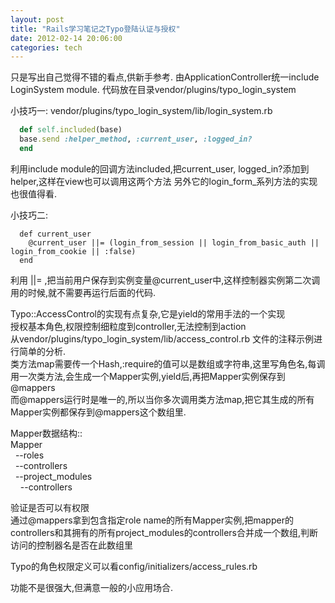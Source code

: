 ```yaml
---
layout: post
title: "Rails学习笔记之Typo登陆认证与授权"
date: 2012-02-14 20:06:00
categories: tech
---
```


只是写出自己觉得不错的看点,供新手参考.
由ApplicationController统一include LoginSystem module.
代码放在目录vendor/plugins/typo_login_system

小技巧一:
vendor/plugins/typo_login_system/lib/login_system.rb

```ruby
  def self.included(base)
  base.send :helper_method, :current_user, :logged_in?
  end
```

利用include module的回调方法included,把current_user, logged_in?添加到helper,这样在view也可以调用这两个方法
另外它的login_form_系列方法的实现也很值得看.

小技巧二:

```
  def current_user
    @current_user ||= (login_from_session || login_from_basic_auth || login_from_cookie || :false)
  end
```

利用 ||= ,把当前用户保存到实例变量@current_user中,这样控制器实例第二次调用的时候,就不需要再运行后面的代码.

Typo::AccessControl的实现有点复杂,它是yield的常用手法的一个实现  
授权基本角色,权限控制细粒度到controller,无法控制到action  
从vendor/plugins/typo_login_system/lib/access_control.rb 文件的注释示例进行简单的分析.  
类方法map需要传一个Hash,:require的值可以是数组或字符串,这里写角色名,每调用一次类方法,会生成一个Mapper实例,yield后,再把Mapper实例保存到@mappers  
而@mappers运行时是唯一的,所以当你多次调用类方法map,把它其生成的所有Mapper实例都保存到@mappers这个数组里.  

Mapper数据结构::  
Mapper  
&nbsp;&nbsp;--roles  
&nbsp;&nbsp;--controllers  
&nbsp;&nbsp;--project_modules  
&nbsp;&nbsp;&nbsp;&nbsp;--controllers  

验证是否可以有权限  
通过@mappers拿到包含指定role name的所有Mapper实例,把mapper的controllers和其拥有的所有project_modules的controllers合并成一个数组,判断访问的控制器名是否在此数组里


Typo的角色权限定义可以看config/initializers/access_rules.rb

功能不是很强大,但满意一般的小应用场合.
